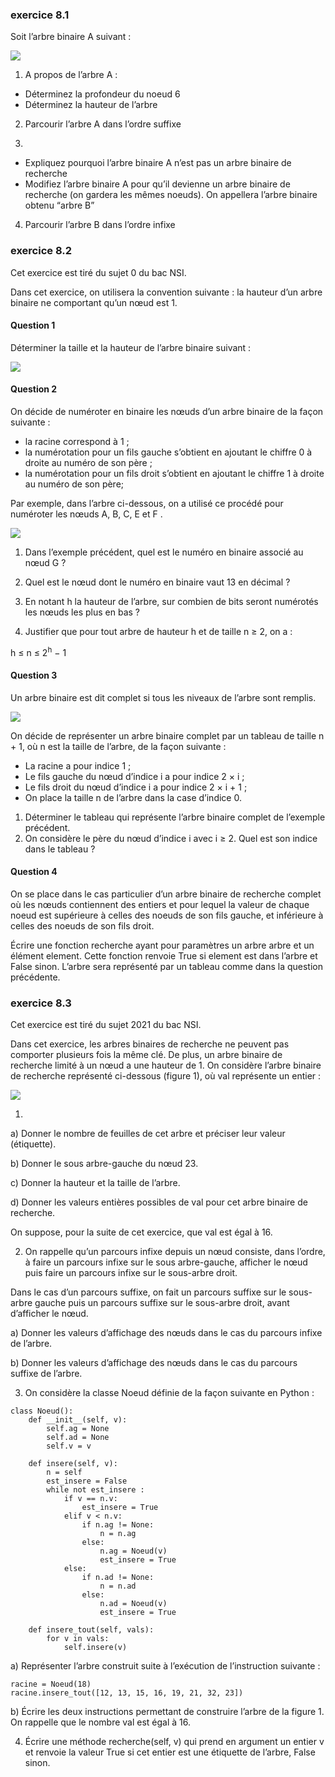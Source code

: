### exercice 8.1

Soit l’arbre binaire A suivant :

![](img/c8e_4.png)

1) A propos de l’arbre A :

- Déterminez la profondeur du noeud 6
- Déterminez la hauteur de l’arbre

2) Parcourir l’arbre A dans l’ordre suffixe 

3)

- Expliquez pourquoi l’arbre binaire A n’est pas un arbre binaire de recherche
- Modifiez l’arbre binaire A pour qu’il devienne un arbre binaire de recherche (on gardera les mêmes noeuds). On appellera l’arbre binaire obtenu “arbre B”

4) Parcourir l’arbre B dans l’ordre infixe




### exercice 8.2
Cet exercice est tiré du sujet 0 du bac NSI.

Dans cet exercice, on utilisera la convention suivante : la hauteur d’un arbre binaire ne comportant qu’un
nœud est 1.

#### Question 1

Déterminer la taille et la hauteur de l’arbre binaire suivant :

![](img/c8e_1.png)

#### Question 2

On décide de numéroter en binaire les nœuds d’un arbre binaire de la façon suivante :
- la racine correspond à 1 ;
- la numérotation pour un fils gauche s’obtient en ajoutant le chiffre 0 à droite au numéro de son
père ;
- la numérotation pour un fils droit s’obtient en ajoutant le chiffre 1 à droite au numéro de son
père;

Par exemple, dans l’arbre ci-dessous, on a utilisé ce procédé pour numéroter les nœuds A, B, C, E et
F .

![](img/c8e_2.png)

1) Dans l’exemple précédent, quel est le numéro en binaire associé au nœud G ?

2) Quel est le nœud dont le numéro en binaire vaut 13 en décimal ?

3) En notant h la hauteur de l’arbre, sur combien de bits seront numérotés les nœuds les plus en
bas ?

4) Justifier que pour tout arbre de hauteur h et de taille n ≥ 2, on a :

h ≤ n ≤  2<sup>h</sup> − 1

#### Question 3

Un arbre binaire est dit complet si tous les niveaux de l’arbre sont remplis.

![](img/c8e_3.png)

On décide de représenter un arbre binaire complet par un tableau de taille n + 1, où n est la taille de l’arbre, de la façon suivante :
- La racine a pour indice 1 ;
- Le fils gauche du nœud d’indice i a pour indice 2 × i ;
- Le fils droit du nœud d’indice i a pour indice 2 × i + 1 ;
- On place la taille n de l’arbre dans la case d’indice 0.

1. Déterminer le tableau qui représente l’arbre binaire complet de l’exemple précédent.
2. On considère le père du nœud d’indice i avec i ≥ 2. Quel est son indice dans le tableau ?

#### Question 4 
On se place dans le cas particulier d’un arbre binaire de recherche complet où les nœuds
contiennent des entiers et pour lequel la valeur de chaque noeud est supérieure à celles des
noeuds de son fils gauche, et inférieure à celles des noeuds de son fils droit.

Écrire une fonction recherche ayant pour paramètres un arbre arbre et un élément element. Cette
fonction renvoie True si element est dans l’arbre et False sinon. L’arbre sera représenté par un tableau comme dans la question précédente.

### exercice 8.3
Cet exercice est tiré du sujet 2021 du bac NSI.

Dans cet exercice, les arbres binaires de recherche ne peuvent pas comporter plusieurs fois la même clé. De plus, un arbre binaire de recherche limité à un nœud a une hauteur de 1.
On considère l’arbre binaire de recherche représenté ci-dessous (figure 1), où val représente un entier :

![](img/c8e_5.png) 

1)

a) Donner le nombre de feuilles de cet arbre et préciser leur valeur (étiquette).

b) Donner le sous arbre-gauche du nœud 23.

c) Donner la hauteur et la taille de l’arbre.

d) Donner les valeurs entières possibles de val pour cet arbre binaire de recherche.

On suppose, pour la suite de cet exercice, que val est égal à 16.

2)  On rappelle qu’un parcours infixe depuis un nœud consiste, dans l’ordre, à faire un parcours infixe sur le sous arbre-gauche, afficher le nœud puis faire un parcours infixe sur le sous-arbre droit.

Dans le cas d’un parcours suffixe, on fait un parcours suffixe sur le sous-arbre gauche puis un parcours suffixe sur le sous-arbre droit, avant d’afficher le nœud.

a) Donner les valeurs d’affichage des nœuds dans le cas du parcours infixe de l’arbre.

b) Donner les valeurs d’affichage des nœuds dans le cas du parcours suffixe de l’arbre.

3) On considère la classe Noeud définie de la façon suivante en Python :

```
class Noeud():
    def __init__(self, v):
        self.ag = None
        self.ad = None
        self.v = v

    def insere(self, v):
        n = self
        est_insere = False
        while not est_insere :
            if v == n.v:
                est_insere = True
            elif v < n.v:
                if n.ag != None:
                    n = n.ag
                else:
                    n.ag = Noeud(v)
                    est_insere = True
            else:
                if n.ad != None:
                    n = n.ad
                else:
                    n.ad = Noeud(v)
                    est_insere = True

    def insere_tout(self, vals):
        for v in vals:
            self.insere(v)
```
			
a) Représenter l’arbre construit suite à l’exécution de l’instruction suivante :

```
racine = Noeud(18)
racine.insere_tout([12, 13, 15, 16, 19, 21, 32, 23])
```

b) Écrire les deux instructions permettant de construire l’arbre de la figure 1. On rappelle que le nombre val est égal à 16.
 
4) Écrire une méthode recherche(self, v) qui prend en argument un entier v et renvoie la valeur True si cet entier est une étiquette de l’arbre, False sinon.
